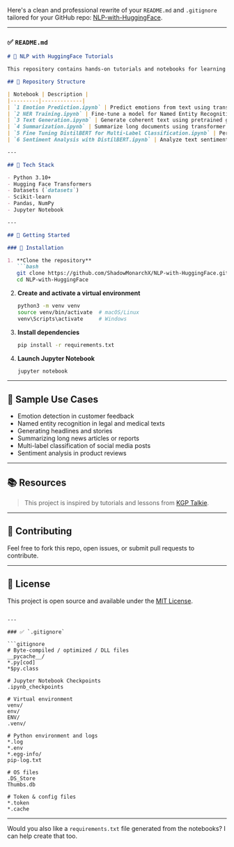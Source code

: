 Here's a clean and professional rewrite of your `README.md` and `.gitignore` tailored for your GitHub repo: [NLP-with-HuggingFace](https://github.com/ShadowMonarchX/NLP-with-HuggingFace.git).

---

### ✅ `README.md`

````markdown
# 🤗 NLP with HuggingFace Tutorials

This repository contains hands-on tutorials and notebooks for learning and applying Natural Language Processing (NLP) using the Hugging Face Transformers library. Each notebook demonstrates a specific task like emotion detection, NER, text generation, summarization, sentiment analysis, and fine-tuning models like DistilBERT for classification.

## 📂 Repository Structure

| Notebook | Description |
|---------|-------------|
| `1 Emotion Prediction.ipynb` | Predict emotions from text using transformer-based models. |
| `2 NER Training.ipynb` | Fine-tune a model for Named Entity Recognition (NER) on custom data. |
| `3 Text Generation.ipynb` | Generate coherent text using pretrained generative models. |
| `4 Summarization.ipynb` | Summarize long documents using transformer summarization models. |
| `5 Fine Tuning DistilBERT for Multi-Label Classification.ipynb` | Perform multi-label classification by fine-tuning DistilBERT. |
| `6 Sentiment Analysis with DistilBERT.ipynb` | Analyze text sentiment using pretrained DistilBERT models. |

---

## 🧰 Tech Stack

- Python 3.10+
- Hugging Face Transformers
- Datasets (`datasets`)
- Scikit-learn
- Pandas, NumPy
- Jupyter Notebook

---

## 🚀 Getting Started

### 🔧 Installation

1. **Clone the repository**
   ```bash
   git clone https://github.com/ShadowMonarchX/NLP-with-HuggingFace.git
   cd NLP-with-HuggingFace
````

2. **Create and activate a virtual environment**

   ```bash
   python3 -m venv venv
   source venv/bin/activate  # macOS/Linux
   venv\Scripts\activate     # Windows
   ```

3. **Install dependencies**

   ```bash
   pip install -r requirements.txt
   ```

4. **Launch Jupyter Notebook**

   ```bash
   jupyter notebook
   ```

---

## 🧪 Sample Use Cases

* Emotion detection in customer feedback
* Named entity recognition in legal and medical texts
* Generating headlines and stories
* Summarizing long news articles or reports
* Multi-label classification of social media posts
* Sentiment analysis in product reviews

---

## 📚 Resources

> This project is inspired by tutorials and lessons from [KGP Talkie](https://www.kgptalkie.com/).

---

## 🤝 Contributing

Feel free to fork this repo, open issues, or submit pull requests to contribute.

---

## 📜 License

This project is open source and available under the [MIT License](LICENSE).

````

---

### ✅ `.gitignore`

```gitignore
# Byte-compiled / optimized / DLL files
__pycache__/
*.py[cod]
*$py.class

# Jupyter Notebook Checkpoints
.ipynb_checkpoints

# Virtual environment
venv/
env/
ENV/
.venv/

# Python environment and logs
*.log
*.env
*.egg-info/
pip-log.txt

# OS files
.DS_Store
Thumbs.db

# Token & config files
*.token
*.cache
````

---

Would you also like a `requirements.txt` file generated from the notebooks? I can help create that too.
